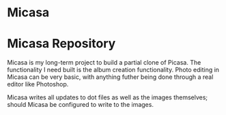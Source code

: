 # Micasa
Micasa Repository
=================

Micasa is my long-term project to build a partial clone of Picasa.  The functionality I need built is the 
album creation functionality.  Photo editing in Micasa can be very basic, with anything futher being done 
through a real editor like Photoshop.

Micasa writes all updates to dot files as well as the images themselves; should Micasa be configured to write
to the images.

